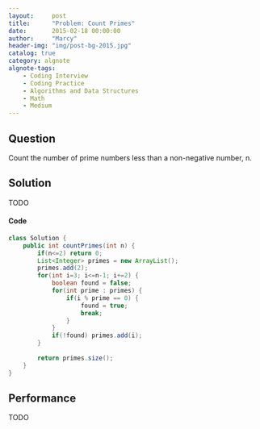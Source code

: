 ```yaml
---
layout:     post
title:      "Problem: Count Primes"
date:       2015-02-18 00:00:00
author:     "Marcy"
header-img: "img/post-bg-2015.jpg"
catalog: true
category: algnote
algnote-tags:
    - Coding Interview
    - Coding Practice
    - Algorithms and Data Structures
    - Math
    - Medium
---
```


## Question

Count the number of prime numbers less than a non-negative number, n.

## Solution
TODO

#### Code
```java
class Solution {
    public int countPrimes(int n) {
        if(n<=2) return 0;
        List<Integer> primes = new ArrayList();
        primes.add(2);
        for(int i=3; i<=n-1; i+=2) {
            boolean found = false;
            for(int prime : primes) {
                if(i % prime == 0) {
                    found = true;
                    break;
                }
            }
            if(!found) primes.add(i);
        }
        
        return primes.size();
    }
}
```

## Performance
TODO
